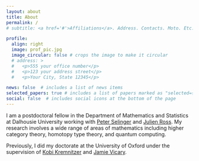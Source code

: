 ```yaml
---
layout: about
title: About
permalink: /
# subtitle: <a href='#'>Affiliations</a>. Address. Contacts. Moto. Etc.

profile:
  align: right
  image: prof_pic.jpg
  image_circular: false # crops the image to make it circular
  # address: >
  #   <p>555 your office number</p>
  #   <p>123 your address street</p>
  #   <p>Your City, State 12345</p>

news: false  # includes a list of news items
selected_papers: true # includes a list of papers marked as "selected={true}"
social: false  # includes social icons at the bottom of the page
---
```


I am a postdoctoral fellow in the Department of Mathematics and Statistics at Dalhousie University working with [Peter Selinger](https://www.mathstat.dal.ca/~selinger/) and [Julien Ross](https://www.mathstat.dal.ca/~neilr/). My research involves a wide range of areas of mathematics including higher category theory, homotopy type theory, and quantum computing.

Previously, I did my doctorate at the University of Oxford under the supervision of [Kobi Kremnitzer](https://www.maths.ox.ac.uk/people/yakov.kremnitzer) and [Jamie Vicary](https://www.cl.cam.ac.uk/~jv258/).



<!--  Edit `_bibliography/papers.bib` and Jekyll will render your [publications page](/al-folio/publications/) automatically. -->
